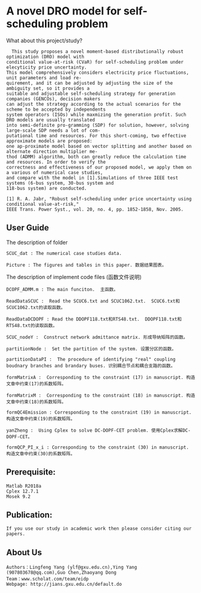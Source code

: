 ﻿A novel DRO model for self-scheduling problem
================

What about this project/study?

      This study proposes a novel moment-based distributionally robust optimization (DRO) model with 
    conditional value-at-risk (CVaR) for self-scheduling problem under elecyticity price uncertainty.
    This model comprehensively considers electricity price fluctuations, unit parameters and load re-
    quirement, and it can be adjusted by adjusting the size of the ambiguity set, so it provides a 
    suitable and adjustable self-scheduling strategy for generation companies (GENCOs), decision makers
    can adjust the strategy according to the actual scenarios for the scheme to be accepted by independents
    system operators (ISOs) while maxmizing the generation profit. Such DRO models are usually translated 
    into semi-definite pro-gramming (SDP) for solution, however, solving large-scale SDP needs a lot of com-
    putational time and resources. For this short-coming, two effective approximate models are proposed: 
    one ap-proximate model based on vector splitting and another based on alternate direction multiplier me-
    thod (ADMM) algorithm, both can greatly reduce the calculation time and resources. In order to verify the
    correctness and effectiveness of our proposed model, we apply them on a various of numerical case studies,
    and compare with the model in [1].Simulations of three IEEE test systems (6-bus system, 30-bus system and 
    118-bus system) are conducted.
    
    [1]	R. A. Jabr, "Robust self-scheduling under price uncertainty using conditional value-at-risk," 
    IEEE Trans. Power Syst., vol. 20, no. 4, pp. 1852-1858, Nov. 2005.


User Guide
-----------

The description of folder 

    SCUC_dat : The numerical case studies data. 

    Picture : The figures and tables in this paper. 数据结果图表。




The description of implement code files  (函数文件说明)

    DCOPF_ADMM.m : The main funciton.  主函数。

    ReadDataSCUC :  Read the SCUC6.txt and SCUC1062.txt.  SCUC6.txt和SCUC1062.txt的读取函数。

    ReadDataDCDOPF : Read the DDOPF118.txt和RTS48.txt.  DDOPF118.txt和RTS48.txt的读取函数。

    SCUC_nodeY :  Construct network admittance matrix. 形成导纳矩阵的函数。

    partitionNode :  Set the partition of the system. 设置分区的函数。

    partitionDataPI :  The procedure of identifying "real" coupling boudnary branches and brandary buses. 识别耦合节点和耦合支路的函数。

    formMatrixA :  Corresponding to the constraint (17) in manuscript. 构造文章中约束(17)的系数矩阵。

    formMatrixM :  Corresponding to the constraint (18) in manuscript. 构造文章中约束(18)的系数矩阵。

    formQC4Emission : Corresponding to the constraint (19) in manuscript.  构造文章中约束(19)的系数矩阵。

    yanZheng :  Using Cplex to solve DC-DOPF-CET problem. 使用Cplex求解DC-DOPF-CET。

    formQCP_PI_x_i : Corresponding to the constraint (30) in manuscript. 构造文章中约束(30)的系数矩阵。





Prerequisite:
-----------

    Matlab R2018a
    Cplex 12.7.1
    Mosek 9.2




Publication:
-----------
    If you use our study in academic work then please consider citing our papers.




About Us 
-----------
    Authors：Lingfeng Yang (ylf@gxu.edu.cn),Ying Yang (907803678@qq.com),Guo Chen,Zhaoyang Dong
    Team：www.scholat.com/team/eidp
    Webpage: http://jians.gxu.edu.cn/default.do
